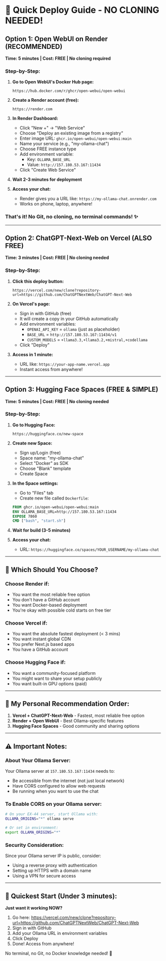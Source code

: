 # 🚀 Quick Deploy Guide - NO CLONING NEEDED!

## Option 1: Open WebUI on Render (RECOMMENDED)
**Time: 5 minutes | Cost: FREE | No cloning required**

### Step-by-Step:

1. **Go to Open WebUI's Docker Hub page:**
   ```
   https://hub.docker.com/r/ghcr/open-webui/open-webui
   ```

2. **Create a Render account (free):**
   ```
   https://render.com
   ```

3. **In Render Dashboard:**
   - Click "New +" → "Web Service"
   - Choose "Deploy an existing image from a registry"
   - Enter image URL: `ghcr.io/open-webui/open-webui:main`
   - Name your service (e.g., "my-ollama-chat")
   - Choose FREE instance type
   - Add environment variable:
     * Key: `OLLAMA_BASE_URL`
     * Value: `http://157.180.53.167:11434`
   - Click "Create Web Service"

4. **Wait 2-3 minutes for deployment**

5. **Access your chat:**
   - Render gives you a URL like: `https://my-ollama-chat.onrender.com`
   - Works on phone, laptop, anywhere!

### That's it! No Git, no cloning, no terminal commands! ✨

---

## Option 2: ChatGPT-Next-Web on Vercel (ALSO FREE)
**Time: 3 minutes | Cost: FREE | No cloning needed**

### Step-by-Step:

1. **Click this deploy button:**
   ```
   https://vercel.com/new/clone?repository-url=https://github.com/ChatGPTNextWeb/ChatGPT-Next-Web
   ```

2. **On Vercel's page:**
   - Sign in with GitHub (free)
   - It will create a copy in your GitHub automatically
   - Add environment variables:
     * `OPENAI_API_KEY` = `ollama` (just as placeholder)
     * `BASE_URL` = `http://157.180.53.167:11434/v1`
     * `CUSTOM_MODELS` = `+llama3.3,+llama3.2,+mistral,+codellama`
   - Click "Deploy"

3. **Access in 1 minute:**
   - URL like: `https://your-app-name.vercel.app`
   - Instant access from anywhere!

---

## Option 3: Hugging Face Spaces (FREE & SIMPLE)
**Time: 5 minutes | Cost: FREE | No cloning needed**

### Step-by-Step:

1. **Go to Hugging Face:**
   ```
   https://huggingface.co/new-space
   ```

2. **Create new Space:**
   - Sign up/Login (free)
   - Space name: "my-ollama-chat"
   - Select "Docker" as SDK
   - Choose "Blank" template
   - Create Space

3. **In the Space settings:**
   - Go to "Files" tab
   - Create new file called `Dockerfile`:
   ```dockerfile
   FROM ghcr.io/open-webui/open-webui:main
   ENV OLLAMA_BASE_URL=http://157.180.53.167:11434
   EXPOSE 7860
   CMD ["bash", "start.sh"]
   ```

4. **Wait for build (3-5 minutes)**

5. **Access your chat:**
   - URL: `https://huggingface.co/spaces/YOUR_USERNAME/my-ollama-chat`

---

## 🤔 Which Should You Choose?

### Choose **Render** if:
- You want the most reliable free option
- You don't have a GitHub account
- You want Docker-based deployment
- You're okay with possible cold starts on free tier

### Choose **Vercel** if:
- You want the absolute fastest deployment (< 3 mins)
- You want instant global CDN
- You prefer Next.js based apps
- You have a GitHub account

### Choose **Hugging Face** if:
- You want a community-focused platform
- You might want to share your setup publicly
- You want built-in GPU options (paid)

---

## 🎯 My Personal Recommendation Order:

1. **Vercel + ChatGPT-Next-Web** - Fastest, most reliable free option
2. **Render + Open WebUI** - Best Ollama-specific features
3. **Hugging Face Spaces** - Good community and sharing options

---

## ⚠️ Important Notes:

### About Your Ollama Server:
Your Ollama server at `157.180.53.167:11434` needs to:
- Be accessible from the internet (not just local network)
- Have CORS configured to allow web requests
- Be running when you want to use the chat

### To Enable CORS on your Ollama server:
```bash
# On your EX-44 server, start Ollama with:
OLLAMA_ORIGINS="*" ollama serve

# Or set in environment:
export OLLAMA_ORIGINS="*"
```

### Security Consideration:
Since your Ollama server IP is public, consider:
- Using a reverse proxy with authentication
- Setting up HTTPS with a domain name
- Using a VPN for secure access

---

## 🚨 Quickest Start (Under 3 minutes):

**Just want it working NOW?**

1. Go here: https://vercel.com/new/clone?repository-url=https://github.com/ChatGPTNextWeb/ChatGPT-Next-Web
2. Sign in with GitHub
3. Add your Ollama URL in environment variables
4. Click Deploy
5. Done! Access from anywhere!

No terminal, no Git, no Docker knowledge needed! 🎉